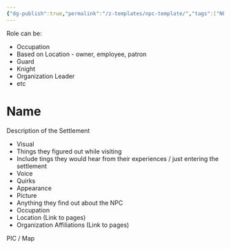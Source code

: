```yaml
---
{"dg-publish":true,"permalink":"/z-templates/npc-template/","tags":["NPC"]}
---
```


Role can be:
- Occupation
- Based on Location - owner, employee, patron
- Guard
- Knight
- Organization Leader
- etc

# Name
 Description of the Settlement
- Visual
- Things they figured out while visiting
- Include tings they would hear from their experiences / just entering the settlement
- Voice
- Quirks
- Appearance
- Picture
- Anything they find out about the NPC
- Occupation
- Location (Link to pages)
- Organization Affiliations (Link to pages)

PIC / Map